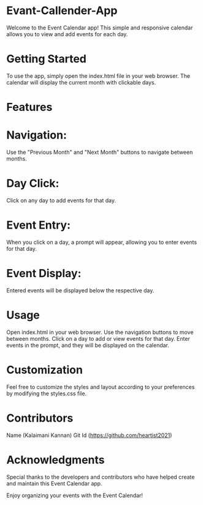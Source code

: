 # Evant-Callender-App
Welcome to the Event Calendar app! This simple and responsive calendar allows you to view and add events for each day.

# Getting Started
To use the app, simply open the index.html file in your web browser. The calendar will display the current month with clickable days.

# Features
# Navigation: 
Use the "Previous Month" and "Next Month" buttons to navigate between months.
# Day Click:
Click on any day to add events for that day.
# Event Entry: 
When you click on a day, a prompt will appear, allowing you to enter events for that day.
# Event Display: 
Entered events will be displayed below the respective day.
# Usage
Open index.html in your web browser.
Use the navigation buttons to move between months.
Click on a day to add or view events for that day.
Enter events in the prompt, and they will be displayed on the calendar.
# Customization
Feel free to customize the styles and layout according to your preferences by modifying the styles.css file.

# Contributors
Name (Kalaimani Kannan)
Git Id (https://github.com/heartist2021)

# Acknowledgments
Special thanks to the developers and contributors who have helped create and maintain this Event Calendar app.

Enjoy organizing your events with the Event Calendar!
